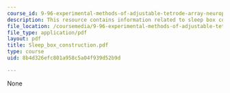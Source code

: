 ```yaml
---
course_id: 9-96-experimental-methods-of-adjustable-tetrode-array-neurophysiology-january-iap-2001
description: This resource contains information related to sleep box construction.
file_location: /coursemedia/9-96-experimental-methods-of-adjustable-tetrode-array-neurophysiology-january-iap-2001/8b4d326efc801a958c5a04f939d52b9d_Sleep_box_construction.pdf
file_type: application/pdf
layout: pdf
title: Sleep_box_construction.pdf
type: course
uid: 8b4d326efc801a958c5a04f939d52b9d

---
```

None